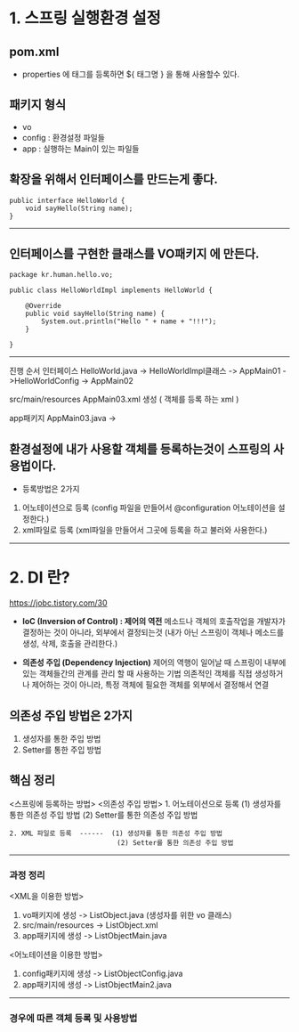 # 1. 스프링 실행환경 설정

## pom.xml
- properties 에 태그를 등록하면 ${ 태그명 } 을 통해 사용할수 있다.


## 패키지 형식
- vo 
- config : 환경설정 파일들
- app : 실행하는 Main이 있는 파일들


## 확장을 위해서 인터페이스를 만드는게 좋다.
```
public interface HelloWorld {
	void sayHello(String name);
}
```

---

## 인터페이스를 구현한 클래스를 VO패키지 에 만든다.
```
package kr.human.hello.vo;

public class HelloWorldImpl implements HelloWorld {

	@Override
	public void sayHello(String name) {
		System.out.println("Hello " + name + "!!!");
	}
	
}
```

---


진행 순서 
인터페이스 HelloWorld.java -> HelloWorldImpl클래스 -> AppMain01 ->HelloWorldConfig -> AppMain02

src/main/resources
AppMain03.xml 생성 ( 객체를 등록 하는 xml )

app패키지 
AppMain03.java -> 


## **환경설정에 내가 사용할 객체를 등록하는것이 스프링의 사용법이다.** 
- 등록방법은 2가지
1. 어노테이션으로 등록 (config 파일을 만들어서 @configuration 어노테이션을 설정한다.)
2. xml파일로 등록 (xml파일을 만들어서 그곳에 등록을 하고 불러와 사용한다.)


---


# 2. DI 란?
https://jobc.tistory.com/30

- **IoC (Inversion of Control) : 제어의 역전**
메소드나 객체의 호출작업을 개발자가 결정하는 것이 아니라, 외부에서 결정되는것 
(내가 아닌 스프링이 객체나 메소드를 생성, 삭제, 호출을 관리한다.)


- **의존성 주입 (Dependency Injection)**
제어의 역행이 일어날 때 스프링이 내부에 있는 객체들간의 관계를 관리 할 때 사용하는 기법
  의존적인 객체를 직접 생성하거나 제어하는 것이 아니라, 특정 객체에 필요한 객체를 외부에서 결정해서 연결


## 의존성 주입 방법은 2가지
1. 생성자를 통한 주입 방법
2. Setter를 통한 주입 방법



## 핵심 정리
   <스프링에 등록하는 방법>            <의존성 주입 방법>
    1. 어노테이션으로 등록       (1) 생성자를 통한 의존성 주입 방법
                               (2) Setter를 통한 의존성 주입 방법

    2. XML 파일로 등록  ------  (1) 생성자를 통한 의존성 주입 방법
                               (2) Setter를 통한 의존성 주입 방법



---
### 과정 정리
<XML을 이용한 방법>
1. vo패키지에 생성 -> ListObject.java  (생성자를 위한 vo 클래스)
2. src/main/resources -> ListObject.xml  
3. app패키지에 생성 -> ListObjectMain.java

<어노테이션을 이용한 방법>
1. config패키지에 생성 -> ListObjectConfig.java 
2. app패키지에 생성 -> ListObjectMain2.java
---


### 경우에 따른 객체 등록 및 사용방법





